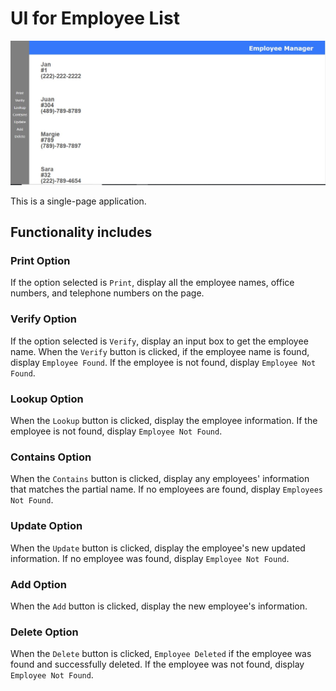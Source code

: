 
# UI for Employee List

![](images/employee.JPG)

This is a single-page application. 

## Functionality includes

### Print Option

If the option selected is `Print`, display all the employee names, office numbers, and telephone numbers on the page.

### Verify Option

If the option selected is `Verify`, display an input box to get the employee name. When the `Verify` button is clicked, if the employee name is found, display `Employee Found`. If the employee is not found, display `Employee Not Found`.

### Lookup Option

When the `Lookup` button is clicked, display the employee information. If the employee is not found, display `Employee Not Found`.

### Contains Option

When the `Contains` button is clicked, display any employees' information that matches the partial name. If no employees are found, display `Employees Not Found`.

### Update Option

When the `Update` button is clicked, display the employee's new updated information. If no employee was found, display `Employee Not Found`.

### Add Option

When the `Add` button is clicked, display the new employee's information.

### Delete Option

When the `Delete` button is clicked, `Employee Deleted` if the employee was found and successfully deleted. If the employee was not found, display `Employee Not Found`.
